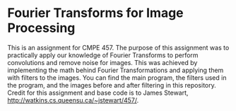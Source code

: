 # Fourier Transforms for Image Processing
This is an assignment for CMPE 457. The purpose of this assignment was to practically apply our knowledge of Fourier Transforms to perform convolutions and remove noise for images. This was achieved by implementing the math behind Fourier Transformations and applying them with filters to the images. You can find the main program, the filters used in the program, and the images before and after filtering in this repository. Credit for this assignment and base code is to James Stewart, http://watkins.cs.queensu.ca/~jstewart/457/.

